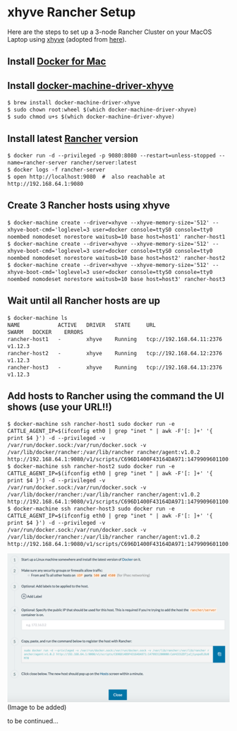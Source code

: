 # xhyve Rancher Setup

Here are the steps to set up a 3-node Rancher Cluster on your MacOS Laptop using [xhyve](https://github.com/mist64/xhyve) (adopted from [here](https://gist.github.com/axnux/09dc375d71398cbbee44ebd23ba35a08)).

## Install [Docker for Mac](https://docs.docker.com/docker-for-mac/)

## Install [docker-machine-driver-xhyve](https://github.com/zchee/docker-machine-driver-xhyve)

```hcl
$ brew install docker-machine-driver-xhyve 
$ sudo chown root:wheel $(which docker-machine-driver-xhyve)
$ sudo chmod u+s $(which docker-machine-driver-xhyve)
```
## Install latest [Rancher](http://rancher.com) version

```hcl
$ docker run -d --privileged -p 9080:8080 --restart=unless-stopped --name=rancher-server rancher/server:latest
$ docker logs -f rancher-server
$ open http://localhost:9080  #  also reachable at http://192.168.64.1:9080 
```
## Create 3 Rancher hosts using xhyve

```hcl
$ docker-machine create --driver=xhyve --xhyve-memory-size='512' --xhyve-boot-cmd='loglevel=3 user=docker console=ttyS0 console=tty0 noembed nomodeset norestore waitusb=10 base host=host1' rancher-host1 
$ docker-machine create --driver=xhyve --xhyve-memory-size='512' --xhyve-boot-cmd='loglevel=3 user=docker console=ttyS0 console=tty0 noembed nomodeset norestore waitusb=10 base host=host2' rancher-host2 
$ docker-machine create --driver=xhyve --xhyve-memory-size='512' --xhyve-boot-cmd='loglevel=3 user=docker console=ttyS0 console=tty0 noembed nomodeset norestore waitusb=10 base host=host3' rancher-host3
```

## Wait until all Rancher hosts are up  

```hcl
$ docker-machine ls
NAME            ACTIVE   DRIVER   STATE     URL                        SWARM   DOCKER    ERRORS
rancher-host1   -        xhyve    Running   tcp://192.168.64.11:2376           v1.12.3
rancher-host2   -        xhyve    Running   tcp://192.168.64.12:2376           v1.12.3
rancher-host3   -        xhyve    Running   tcp://192.168.64.13:2376           v1.12.3
```

## Add hosts to Rancher using the command the UI shows (use your URL!!)

```hcl
$ docker-machine ssh rancher-host1 sudo docker run -e CATTLE_AGENT_IP=$(ifconfig eth0 | grep "inet " | awk -F'[: ]+' '{ print $4 }') -d --privileged -v /var/run/docker.sock:/var/run/docker.sock -v /var/lib/docker/rancher:/var/lib/rancher rancher/agent:v1.0.2 http://192.168.64.1:9080/v1/scripts/C696D1400F43164DA971:1479909601100:ggFpLItZz1tvk0XP34RfuaJ8YfM
$ docker-machine ssh rancher-host2 sudo docker run -e CATTLE_AGENT_IP=$(ifconfig eth0 | grep "inet " | awk -F'[: ]+' '{ print $4 }') -d --privileged -v /var/run/docker.sock:/var/run/docker.sock -v /var/lib/docker/rancher:/var/lib/rancher rancher/agent:v1.0.2 http://192.168.64.1:9080/v1/scripts/C696D1400F43164DA971:1479909601100:ggFpLItZz1tvk0XP34RfuaJ8YfM
$ docker-machine ssh rancher-host3 sudo docker run -e CATTLE_AGENT_IP=$(ifconfig eth0 | grep "inet " | awk -F'[: ]+' '{ print $4 }') -d --privileged -v /var/run/docker.sock:/var/run/docker.sock -v /var/lib/docker/rancher:/var/lib/rancher rancher/agent:v1.0.2 http://192.168.64.1:9080/v1/scripts/C696D1400F43164DA971:1479909601100:ggFpLItZz1tvk0XP34RfuaJ8YfM
```
![Add Host](images/addhost.png) (Image to be added)

to be continued...

